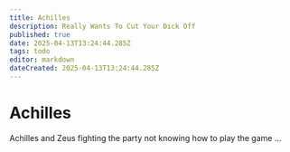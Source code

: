 ```yaml
---
title: Achilles
description: Really Wants To Cut Your Dick Off
published: true
date: 2025-04-13T13:24:44.285Z
tags: todo
editor: markdown
dateCreated: 2025-04-13T13:24:44.285Z
---
```


# Achilles

Achilles and Zeus
fighting the party
not knowing how to play the game
...